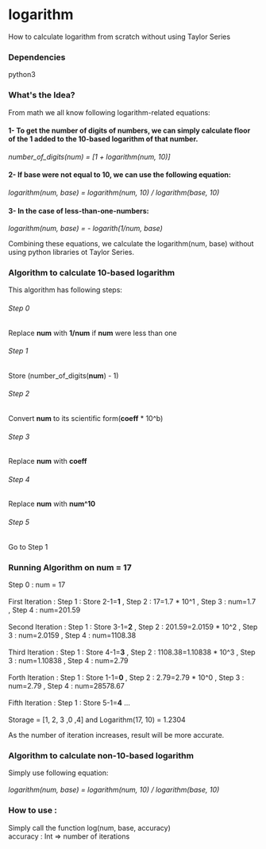 # logarithm
How to calculate logarithm from scratch without using Taylor Series

### Dependencies
python3

### What's the Idea?
From math we all know following logarithm-related equations:

#### 1- To get the number of digits of numbers, we can simply calculate floor of the 1 added to the **10-based logarithm** of that number.

*number_of_digits(num) = [1 + logarithm(num, 10)]*

#### 2- If **base** were not equal to 10, we can use the following equation:

*logarithm(num, base) = logarithm(num, 10) / logarithm(base, 10)*

#### 3- In the case of less-than-one-numbers:

*logarithm(num, base) = - logarith(1/num, base)*

Combining these equations, we calculate the logarithm(num, base) without using python libraries ot Taylor Series.

### Algorithm to calculate 10-based logarithm

This algorithm has following steps:
###### Step 0
Replace **num** with **1/num** if **num** were less than one
###### Step 1
Store (number_of_digits(**num**) - 1)
###### Step 2
Convert **num** to its scientific form(**coeff** * 10^b)
###### Step 3
Replace **num** with **coeff**
###### Step 4
Replace **num** with **num^10**
###### Step 5
Go to Step 1

### Running Algorithm on **num = 17**
Step 0 : num = 17
\
\
First Iteration : 
Step 1 : Store 2-1=**1**  ,  Step 2 : 17=1.7 * 10^1  ,  Step 3 : num=1.7  ,  Step 4 : num=201.59
\
\
Second Iteration :
Step 1 : Store 3-1=**2**  ,  Step 2 : 201.59=2.0159 * 10^2  ,  Step 3 : num=2.0159  ,  Step 4 : num=1108.38
\
\
Third Iteration :
Step 1 : Store 4-1=**3**  ,  Step 2 : 1108.38=1.10838 * 10^3  ,  Step 3 : num=1.10838  ,  Step 4 : num=2.79
\
\
Forth Iteration :
Step 1 : Store 1-1=**0**  ,  Step 2 : 2.79=2.79 * 10^0  ,  Step 3 : num=2.79  ,  Step 4 : num=28578.67
\
\
Fifth Iteration :
Step 1 : Store 5-1=**4**    ...
\
\
Storage = [1, 2, 3 ,0 ,4] and Logarithm(17, 10) = 1.2304

As the number of iteration increases, result will be more accurate.

### Algorithm to calculate non-10-based logarithm

Simply use following equation:\
\
*logarithm(num, base) = logarithm(num, 10) / logarithm(base, 10)*

### How to use : 

Simply call the function log(num, base, accuracy)
\
accuracy : Int => number of iterations
